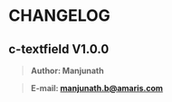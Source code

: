 # CHANGELOG
## **c-textfield V1.0.0**

> **Author: Manjunath**

> **E-mail: manjunath.b@amaris.com**